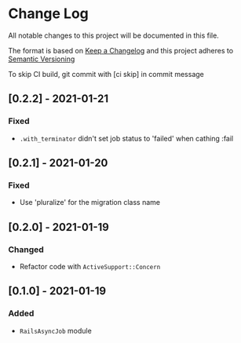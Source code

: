 # Change Log
All notable changes to this project will be documented in this file.

The format is based on [Keep a Changelog](http://keepachangelog.com/)
and this project adheres to [Semantic Versioning](http://semver.org/)

To skip CI build, git commit with [ci skip] in commit message

## [0.2.2] - 2021-01-21
### Fixed
- `.with_terminator` didn't set job status to 'failed' when cathing :fail

## [0.2.1] - 2021-01-20
### Fixed
- Use 'pluralize' for the migration class name

## [0.2.0] - 2021-01-19
### Changed
- Refactor code with `ActiveSupport::Concern`

## [0.1.0] - 2021-01-19
### Added
- `RailsAsyncJob` module
